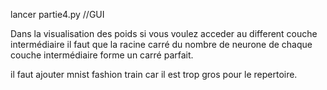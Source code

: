lancer partie4.py //GUI

Dans la visualisation des poids si vous voulez acceder au different couche intermédiaire il faut que la racine carré du nombre de neurone de chaque couche intermédiaire forme un carré parfait.

il faut ajouter mnist fashion train car il est trop gros pour le repertoire.
